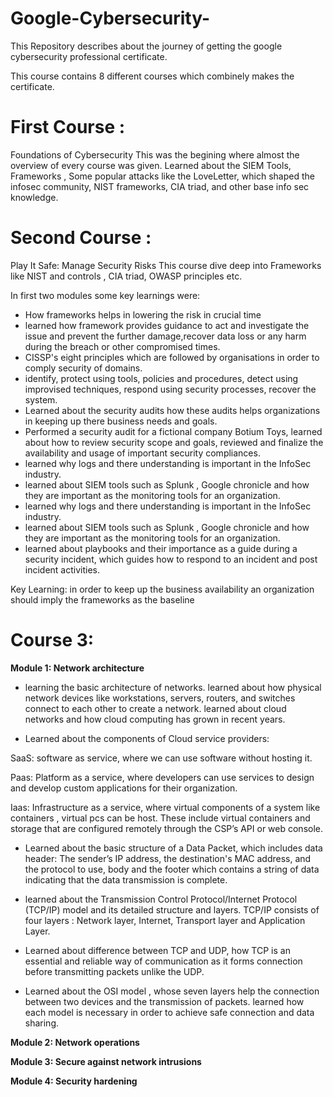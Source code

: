 # Google-Cybersecurity-

This Repository describes about the journey of getting the google cybersecurity professional certificate.

This course contains 8 different courses which combinely makes the certificate.

# First Course :
Foundations of Cybersecurity
 This was the begining where almost the overview of every course was given. Learned about the SIEM Tools, Frameworks , Some popular attacks like the LoveLetter, which shaped the infosec community, NIST frameworks, CIA triad, and other base info sec knowledge.

 # Second Course : 
 Play It Safe: Manage Security Risks
 This course dive deep into Frameworks like NIST and controls , CIA triad, OWASP principles etc.
 
 In first two modules some key learnings were:
- How frameworks helps in lowering the risk in crucial time
- learned how framework provides guidance to act and investigate the issue and prevent the further damage,recover data loss or any harm during the breach or other compromised times.
- CISSP's eight principles which are followed by organisations in order to comply security of domains.
- identify, protect using tools, policies and procedures, detect using improvised techniques, respond using security processes, recover the system.
- Learned about the security audits how these audits helps organizations in keeping up there business needs and goals.
- Performed a security audit for a fictional company Botium Toys, learned about how to review security scope and goals, reviewed and finalize the availability and usage of important security compliances.
- learned why logs and there understanding is important in the InfoSec industry.
- learned about SIEM tools such as Splunk , Google chronicle and how they are important as the monitoring tools for an organization.
- learned why logs and there understanding is important in the InfoSec industry.
- learned about SIEM tools such as Splunk , Google chronicle and how they are important as the monitoring tools for an organization.
- learned about playbooks and their importance as a guide during a security incident, which guides how to respond to an incident and post incident activities.

Key Learning: in order to keep up the business availability an organization should imply the frameworks as the baseline
# Course 3:

**Module 1: Network architecture**

- learning the basic architecture of networks. learned about how physical network devices like workstations, servers, routers, and switches connect to each other to create a network. learned about cloud networks and how cloud computing has grown in recent years.

- Learned about the components of Cloud service providers:

SaaS: software as service, where we can use software without hosting it.

Paas: Platform as a service, where developers can use services to design and develop custom applications for their organization.

Iaas: Infrastructure as a service, where virtual components of a system like containers , virtual pcs can be host. These include virtual containers and storage that are configured remotely through the CSP’s API or web console. 

- Learned about the basic structure of a Data Packet, which includes data header: The sender’s IP address, the destination's MAC address, and the protocol to use, body and the footer which contains a string of data indicating that the data transmission is complete.

 - learned about the Transmission Control Protocol/Internet Protocol (TCP/IP) model and its detailed structure and layers. TCP/IP consists of four layers : Network layer, Internet, Transport layer and Application Layer.

- Learned about difference between TCP and UDP, how TCP is an essential and reliable way of communication as it forms connection before transmitting packets unlike the UDP.

- Learned about the OSI model , whose seven layers help the connection between two devices and the transmission of packets. learned how each model is necessary in order to achieve safe connection and data sharing. 

**Module 2: Network operations**

**Module 3: Secure against network intrusions**

**Module 4: Security hardening**

